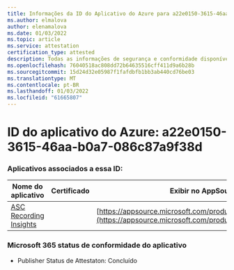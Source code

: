 ```yaml
---
title: Informações da ID do Aplicativo do Azure para a22e0150-3615-46aa-b0a7-086c87a9f38d
ms.author: elmalova
author: elenamalova
ms.date: 01/03/2022
ms.topic: article
ms.service: attestation
certification_type: attested
description: Todas as informações de segurança e conformidade disponíveis para a22e0150-3615-46aa-b0a7-086c87a9f38d.
ms.openlocfilehash: 76040518ac808dd72b64635516cff411d9a6b28b
ms.sourcegitcommit: 15d24d32e05987f1fafdbfb1bb3ab440cd76be03
ms.translationtype: MT
ms.contentlocale: pt-BR
ms.lasthandoff: 01/03/2022
ms.locfileid: "61665807"
---
```

# <a name="azure-app-id-a22e0150-3615-46aa-b0a7-086c87a9f38d"></a>ID do aplicativo do Azure: a22e0150-3615-46aa-b0a7-086c87a9f38d


### <a name="apps-associated-with-this-id"></a>Aplicativos associados a essa ID:
| **Nome do aplicativo** | **Certificado** | **Exibir no AppSource** |
|--------------|---------------|-----------------------|
| [ASC Recording Insights](https://docs.microsoft.com/microsoft-365-app-certification/forward/WA200000708) |  | [https://appsource.microsoft.com/product/office/WA200000708](https://appsource.microsoft.com/product/office/WA200000708) |

### <a name="microsoft-365-app-compliance-status"></a>Microsoft 365 status de conformidade do aplicativo
- Publisher Status de Attestaton: Concluído
